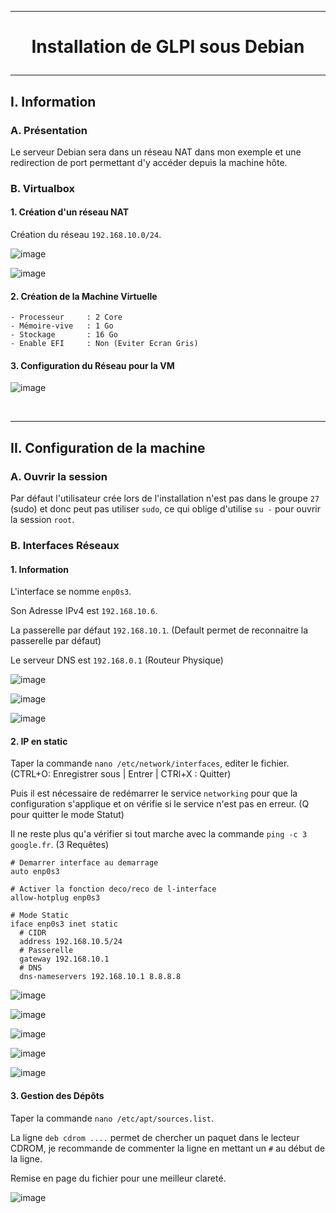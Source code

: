 ----------------------------------------------------------------------------------------------------------------------------------------------------------------------------------------
# <p align='center'> Installation de GLPI sous Debian </p>

----------------------------------------------------------------------------------------------------------------------------------------------------------------------------------------
## I. Information
### A. Présentation
Le serveur Debian sera dans un réseau NAT dans mon exemple et une redirection de port permettant d'y accéder depuis la machine hôte.
### B. Virtualbox
#### 1. Création d'un réseau NAT
Création du réseau `192.168.10.0/24`.

![image](https://github.com/user-attachments/assets/bd62c64f-4e1f-47c9-952c-47bb9eda5163)

![image](https://github.com/user-attachments/assets/5923dd6d-ba17-43fc-93d4-f64112af3031)

#### 2. Création de la Machine Virtuelle
```
- Processeur     : 2 Core
- Mémoire-vive   : 1 Go
- Stockage       : 16 Go
- Enable EFI     : Non (Eviter Ecran Gris)
```

#### 3. Configuration du Réseau pour la VM
![image](https://github.com/user-attachments/assets/38a46955-8950-4f35-9f13-995f0c6f9a24)

<br />

----------------------------------------------------------------------------------------------------------------------------------------------------------------------------------------
## II. Configuration de la machine
### A. Ouvrir la session
Par défaut l'utilisateur crée lors de l'installation n'est pas dans le groupe `27` (sudo) et donc peut pas utiliser `sudo`, ce qui oblige d'utilise `su -` pour ouvrir la session `root`.

### B. Interfaces Réseaux
#### 1. Information
L'interface se nomme `enp0s3`.

Son Adresse IPv4 est `192.168.10.6`.

La passerelle par défaut `192.168.10.1`. (Default permet de reconnaitre la passerelle par défaut)

Le serveur DNS est `192.168.0.1` (Routeur Physique)

![image](https://github.com/user-attachments/assets/2ecdd07a-cc4c-4b57-bba5-32a0c85d5a63)

![image](https://github.com/user-attachments/assets/851eb216-56b6-4bf6-84eb-e8bf212b7c6a)

![image](https://github.com/user-attachments/assets/7af3856a-c0b3-461b-b007-ac7437408267)

#### 2. IP en static
Taper la commande `nano /etc/network/interfaces`, editer le fichier. (CTRL+O: Enregistrer sous | Entrer | CTRl+X : Quitter)

Puis il est nécessaire de redémarrer le service `networking` pour que la configuration s'applique et on vérifie si le service n'est pas en erreur. (Q pour quitter le mode Statut)

Il ne reste plus qu'a vérifier si tout marche avec la commande `ping -c 3 google.fr`. (3 Requêtes)
```
# Demarrer interface au demarrage
auto enp0s3

# Activer la fonction deco/reco de l-interface
allow-hotplug enp0s3

# Mode Static
iface enp0s3 inet static
  # CIDR
  address 192.168.10.5/24
  # Passerelle
  gateway 192.168.10.1
  # DNS
  dns-nameservers 192.168.10.1 8.8.8.8
```

![image](https://github.com/user-attachments/assets/b79b4335-87c8-4771-8757-62e229cf50eb)

![image](https://github.com/user-attachments/assets/7dbea66f-c732-449d-8f64-d8fea75380de)

![image](https://github.com/user-attachments/assets/58c336a2-410d-498c-92f0-1bedd780c942)

![image](https://github.com/user-attachments/assets/9012279b-84ca-477b-944f-113e61383c10)

![image](https://github.com/user-attachments/assets/6b5ce30d-bbc4-4998-948d-23607cbb110a)

#### 3. Gestion des Dépôts
Taper la commande `nano /etc/apt/sources.list`.

La ligne `deb cdrom ....` permet de chercher un paquet dans le lecteur CDROM, je recommande de commenter la ligne en mettant un `#` au début de la ligne.

Remise en page du fichier pour une meilleur clareté.

![image](https://github.com/user-attachments/assets/c05dd301-8d3c-46ab-a5a9-ee1a7c95619f)

